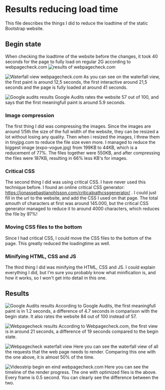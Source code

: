 # Results reducing load time
This file describes the things I did to reduce the loadtime of the static Bootstrap website.

## Begin state
When checking the loadtime of the website before the changes, it took 40 seconds for the page to fully load on regular 2G according to webpagecheck.com ![results of webpagecheck.com](https://i.imgur.com/TUyoOZ4)

![Waterfall view webpagecheck.com](https://i.imgur.com/hbZqieJ)
As you can see on the waterfall view, the first paint is around 12,5 seconds, the first interactive around 21,5 seconds and the page is fully loaded at around 41 seconds.

![Google audits results](https://i.imgur.com/vcgDHns)
Google Audits rates the website 57 out of 100, and says that the first meaningfull paint is around 5.9 seconds.

### Image compression
The first thing I did was compressing the images. Since the images are around 1/5th the size of the full width of the website, they can be resized a lot without losing any quality. Then when i resized the images, I threw them in tinyjpg.com to reduce the file size even more. I managed to reduce the biggest image (expo-vogue.jpg) from 199KB to 44KB, which is a reducement of 77%. The files together were 550KB, and after compressing the files were 187KB, resulting in 66% less KB's for images.

### Critical CSS
The second thing I did was using critical CSS. I have never used this technique before. I found an online critical CSS generator: https://jonassebastianohlsson.com/criticalpathcssgenerator/ . I could just fill in the url to the website, and add the CSS I used on that page. The total amouth of characters at first was around 145.000, but the critical CSS generator managed to reduce it to around 4000 characters, which reduces the file by 97%!

### Moving CSS files to the bottom
Since I had critical CSS, I could move the CSS files to the bottom of the page. This greatly reduced the loadingtime as well.

### Minifying HTML, CSS and JS
The third thing I did was minifying the HTML, CSS and JS. I could explain everything I did, but I'm sure you probably know what minification is, and how it works, so I won't get into detail in this one.

## Results
![Google Audits results](https://i.imgur.com/ucNP86f)
According to Google Audits, the first meaningfull paint is in 1.2 seconds, a difference of 4.7 seconds in comparison with the begin state. It also rates the website 84 out of 100 instead of 57.

![Webpagecheck results](https://i.imgur.com/Ekt3nM9)
According to Webpagecheck.com, the first view is in around 21 seconds, a difference of 19 seconds compared to the begin state.

![Webpagecheck waterfall view](https://i.imgur.com/RitKW5G)
Here you can see the waterfall view of all the requests that the web page needs to render. Comparing this one with the one above, it is almost 50% of the time.

![Videostrip begin en eind webpagecheck.com](https://i.imgur.com/YRrQPdw.png)
Here you can see the timeline of the render progress. The one with optimized files is the above. Every frame is 0.5 second. You can clearly see the difference between the two.